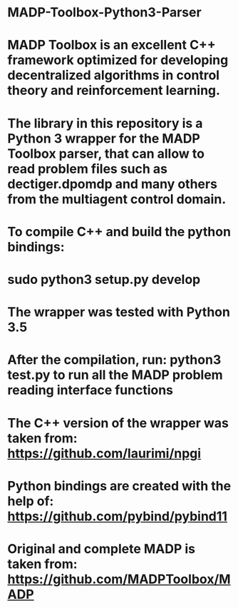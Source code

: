 # MADP-Toolbox-Python3-Parser
# MADP Toolbox is an excellent C++ framework optimized for developing decentralized algorithms in control theory and reinforcement learning.
# The library in this repository is a Python 3 wrapper for the MADP Toolbox parser, that can allow to read problem files such as dectiger.dpomdp and many others from the multiagent control domain.

# To compile C++ and build the python bindings:
# sudo python3 setup.py develop

# The wrapper was tested with Python 3.5
# After the compilation, run: python3 test.py to run all the MADP problem reading interface functions

# The C++ version of the wrapper was taken from: https://github.com/laurimi/npgi
# Python bindings are created with the help of: https://github.com/pybind/pybind11
# Original and complete MADP is taken from: https://github.com/MADPToolbox/MADP